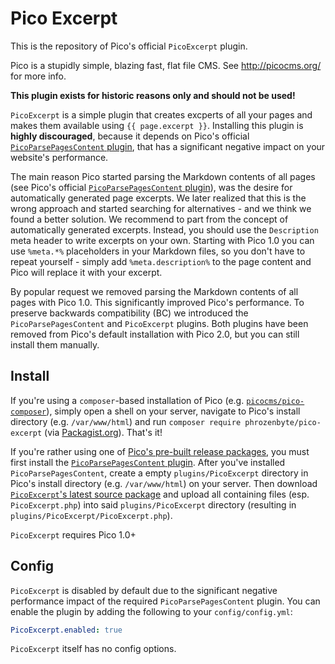 Pico Excerpt
============

This is the repository of Pico's official `PicoExcerpt` plugin.

Pico is a stupidly simple, blazing fast, flat file CMS. See http://picocms.org/ for more info.

**This plugin exists for historic reasons only and should not be used!**

`PicoExcerpt` is a simple plugin that creates excperts of all your pages and makes them available using `{{ page.excerpt }}`. Installing this plugin is **highly discouraged**, because it depends on Pico's official [`PicoParsePagesContent` plugin][PicoParsePagesContent], that has a significant negative impact on your website's performance.

The main reason Pico started parsing the Markdown contents of all pages (see Pico's official [`PicoParsePagesContent` plugin][PicoParsePagesContent]), was the desire for automatically generated page excerpts. We later realized that this is the wrong approach and started searching for alternatives - and we think we found a better solution. We recommend to part from the concept of automatically generated excerpts. Instead, you should use the `Description` meta header to write excerpts on your own. Starting with Pico 1.0 you can use `%meta.*%` placeholders in your Markdown files, so you don't have to repeat yourself - simply add `%meta.description%` to the page content and Pico will replace it with your excerpt.

By popular request we removed parsing the Markdown contents of all pages with Pico 1.0. This significantly improved Pico's performance. To preserve backwards compatibility (BC) we introduced the `PicoParsePagesContent` and `PicoExcerpt` plugins. Both plugins have been removed from Pico's default installation with Pico 2.0, but you can still install them manually.

Install
-------

If you're using a `composer`-based installation of Pico (e.g. [`picocms/pico-composer`][PicoComposer]), simply open a shell on your server, navigate to Pico's install directory (e.g. `/var/www/html`) and run `composer require phrozenbyte/pico-excerpt` (via [Packagist.org][]). That's it!

If you're rather using one of [Pico's pre-built release packages][PicoRelease], you must first install the [`PicoParsePagesContent` plugin][PicoParsePagesContent]. After you've installed `PicoParsePagesContent`, create a empty `plugins/PicoExcerpt` directory in Pico's install directory (e.g. `/var/www/html`) on your server. Then download [`PicoExcerpt`'s latest source package][PicoPluginRelease] and upload all containing files (esp. `PicoExcerpt.php`) into said `plugins/PicoExcerpt` directory (resulting in `plugins/PicoExcerpt/PicoExcerpt.php`).

`PicoExcerpt` requires Pico 1.0+

Config
------

`PicoExcerpt` is disabled by default due to the significant negative performance impact of the required `PicoParsePagesContent` plugin. You can enable the plugin by adding the following to your `config/config.yml`:

```yml
PicoExcerpt.enabled: true
```

`PicoExcerpt` itself has no config options.

[PicoComposer]: https://github.com/picocms/pico-composer
[Packagist.org]: https://packagist.org/packages/phrozenbyte/pico-excerpt
[PicoRelease]: https://github.com/picocms/Pico/releases/latest
[PicoPluginRelease]: https://github.com/PhrozenByte/pico-excerpt/releases/latest
[PicoParsePagesContent]: https://github.com/PhrozenByte/pico-excerpt
